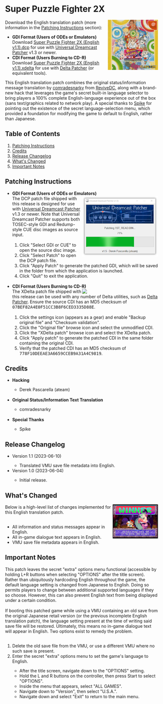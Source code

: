 <h1>Super Puzzle Fighter 2X</h1>
<img width="165" height="165" align="right" src="https://github.com/DerekPascarella/SuperPuzzleFighter2X-EnglishPatchDreamcast/blob/main/cover.jpg?raw=true">Download the English translation patch (more information in the <a href="#patching-instructions">Patching Instructions</a> section):
<ul>
 <li><b>GDI Format (Users of ODEs or Emulators)</b><br>Download <a href="https://github.com/DerekPascarella/SuperPuzzleFighter2X-EnglishPatchDreamcast/releases/download/1.1/Super.Puzzle.Fighter.2X.English.v1.0.dcp">Super Puzzle Fighter 2X (English v1.1).dcp</a> for use with <a href="https://github.com/DerekPascarella/UniversalDreamcastPatcher">Universal Dreamcast Patcher</a> v1.3 or newer.</li>
 <li><b>CDI Format (Users Burning to CD-R)</b><br>Download <a href="https://github.com/DerekPascarella/SuperPuzzleFighter2X-EnglishPatchDreamcast/releases/download/1.1/Super.Puzzle.Fighter.2X.English.v1.0.xdelta">Super Puzzle Fighter 2X (English v1.1).xdelta</a> for use with <a href="https://www.romhacking.net/utilities/704/">Delta Patcher</a> (or equivalent tools).</li>
</ul>
This English translation patch combines the original status/information message translation by <a href="https://www.romhacking.net/community/8124/">comradesnarky</a> from <a href="http://rdcproject.blogspot.com/">ReviveDC</a>, along with a brand-new hack that leverages the game's secret built-in language selector to bring players a 100% complete English-language experience out of the box (sans text/graphics related to network play).  A special thanks to <a href="https://cdromance.com/">Spike</a> for pointing out the existence of the secret language-selection menu, which provided a foundation for modifying the game to default to English, rather than Japanese.

<h2>Table of Contents</h2>

1. [Patching Instructions](#patching-instructions)
2. [Credits](#credits)
3. [Release Changelog](#release-changelog)
4. [What's Changed](#whats-changed)
5. [Important Notes](#important-notes)

<h2>Patching Instructions</h2>
<ul>
 <li><b>GDI Format (Users of ODEs or Emulators)</b><br><img align="right" width="250" src="https://github.com/DerekPascarella/UniversalDreamcastPatcher/blob/main/screenshots/screenshot.png?raw=true">The DCP patch file shipped with this release is designed for use with <a href="https://github.com/DerekPascarella/UniversalDreamcastPatcher">Universal Dreamcast Patcher</a> v1.3 or newer.  Note that Universal Dreamcast Patcher supports both TOSEC-style GDI and Redump-style CUE disc images as source input.<br><br><ol type="1"><li>Click "Select GDI or CUE" to open the source disc image.</li><li>Click "Select Patch" to open the DCP patch file.</li><li>Click "Apply Patch" to generate the patched GDI, which will be saved in the folder from which the application is launched.</li><li>Click "Quit" to exit the application.</li></ol></li>
 <br>
 <li><b>CDI Format (Users Burning to CD-R)</b><br><img align="right" width="250" src="https://i.imgur.com/r4b04e7.png">The XDelta patch file shipped with this release can be used with any number of Delta utilities, such as <a href="https://www.romhacking.net/utilities/704/">Delta Patcher</a>. Ensure the source CDI has an MD5 checksum of <tt>07BEF82A4E0F51CC3B8F6CED3335D88E</tt>.<br><br><ol type="1"><li>Click the settings icon (appears as a gear) and enable "Backup original file" and "Checksum validation".</li><li>Click the "Original file" browse icon and select the unmodified CDI.</li><li>Click the "XDelta patch" browse icon and select the XDelta patch.</li><li>Click "Apply patch" to generate the patched CDI in the same folder containing the original CDI.</li><li>Verify that the patched CDI has an MD5 checksum of <tt>778F10DEEAE3A6659CCEB9A31A4C9819</tt>.</ol></li>
</ul>

<h2>Credits</h2>
<ul>
 <li><b>Hacking</b></li>
  <ul>
   <li>Derek Pascarella (ateam)</li>
  </ul>
 <br>
 <li><b>Original Status/Information Text Translation</b></li>
  <ul>
   <li>comradesnarky</li>
  </ul>
 <br>
 <li><b>Special Thanks</b></li>
  <ul>
   <li>Spike</li>
  </ul>
</ul>

<h2>Release Changelog</h2>
<ul>
 <li>Version 1.1 (2023-06-10)</li>
 <ul>
  <li>Translated VMU save file metadata into English.</li>
 </ul>
 <li>Version 1.0 (2023-06-04)</li>
 <ul>
  <li>Initial release.</li>
 </ul>
</ul>

<h2>What's Changed</h2>
<img align="right" width="149" height="112" src="https://github.com/DerekPascarella/SuperPuzzleFighter2X-EnglishPatchDreamcast/blob/main/screenshot.png?raw=true">Below is a high-level list of changes implemented for this English translation patch.
<br><br>
<ul>
 <li>All information and status messages appear in English.</li>
 <li>All in-game dialogue text appears in English.</li>
 <li>VMU save file metadata appears in English.</li>
</ul>

<h2>Important Notes</h2>
This patch leaves the secret "extra" options menu functional (accessible by holding L+R buttons when selecting "OPTIONS" after the title screen).  Rather than ubiquitously hardcoding English throughout the game, the default language setting is changed from Japanese to English.  Doing so permits players to change between additional supported languages if they so choose.  However, this can also prevent English text from being displayed under a certain condition.
<br><br>
If booting this patched game while using a VMU containing an old save from the original Japanese retail version (or the previous incomplete English translation patch), the language setting present at the time of writing said save file will be restored.  Ultimately, this means no in-game dialogue text will appear in English.  Two options exist to remedy the problem.
<br><br>
<ol>
 <li>Delete the old save file from the VMU, or use a different VMU where no such save is present.</li>
 <li>Enter the secret "extra" options menu to set the game's language to English.</li>
  <ul>
   <li>After the title screen, navigate down to the "OPTIONS" setting.</li>
   <li>Hold the L and R buttons on the controller, then press Start to select "OPTIONS".</li>
   <li>Inside the menu that appears, select "ALL GAMES".</li>
   <li>Navigate down to "Version", then select "U.S.A.".</li>
   <li>Navigate down and select "Exit" to return to the main menu.</li>
 </ul>
</ol>
